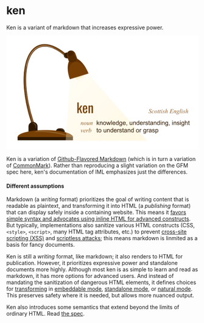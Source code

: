 # ken

Ken is a variant of markdown that increases expressive power.

![definition](assets/definition.png)

Ken is a variation of [Github-Flavored Markdown](https://github.github.com/gfm/) (which is in turn a variation of [CommonMark](https://spec.commonmark.org/)). Rather than reproducing a slight variation on the GFM spec here, ken's documentation of IML emphasizes just the differences.

#### Different assumptions

Markdown (a *writing* format) prioritizes the goal of writing content that is readable as plaintext, and transforming it into HTML (a *publishing* format) that can display safely inside a containing website. This means it [favors simple syntax and advocates using inline HTML for advanced constructs](https://daringfireball.net/projects/markdown/syntax#html). But typically, implementations also sanitize various HTML constructs (CSS, `<style>`, `<script>`, many HTML tag attributes, etc.) to prevent [cross-site scripting (XSS)](https://owasp.org/www-community/attacks/xss/#) and [scriptless attacks](https://citeseerx.ist.psu.edu/viewdoc/download?doi=10.1.1.469.7647&rep=rep1&type=pdf); this means markdown is linmited as a basis for fancy documents.

Ken is still a *writing* format, like markdown; it also renders to HTML for publication. However, it prioritizes expressive power and standalone documents more highly. Although most ken is as simple to learn and read as markdown, it has more options for advanced users. And instead of mandating the sanitization of dangerous HTML elements, it defines choices for [transforming](../glossary.html#iml-transformation) in [embeddable mode](../glossary.html#embeddable-mode), [standalone mode](../glossary.html#standalone-mode), or [natural mode](../glossary.html#natural-mode). This preserves safety where it is needed, but allows more nuanced output.

Ken also introduces some semantics that extend beyond the limits of ordinary HTML. Read [the spec](spec/README.md).

